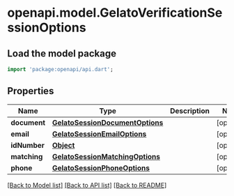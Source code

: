 # openapi.model.GelatoVerificationSessionOptions

## Load the model package
```dart
import 'package:openapi/api.dart';
```

## Properties
Name | Type | Description | Notes
------------ | ------------- | ------------- | -------------
**document** | [**GelatoSessionDocumentOptions**](GelatoSessionDocumentOptions.md) |  | [optional] 
**email** | [**GelatoSessionEmailOptions**](GelatoSessionEmailOptions.md) |  | [optional] 
**idNumber** | [**Object**](.md) |  | [optional] 
**matching** | [**GelatoSessionMatchingOptions**](GelatoSessionMatchingOptions.md) |  | [optional] 
**phone** | [**GelatoSessionPhoneOptions**](GelatoSessionPhoneOptions.md) |  | [optional] 

[[Back to Model list]](../README.md#documentation-for-models) [[Back to API list]](../README.md#documentation-for-api-endpoints) [[Back to README]](../README.md)



